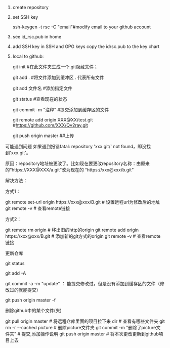 1. create repository

2. set SSH key
	
	ssh-keygen -t rsc -C "email"#modify email to your github account

3. see id\_rsc.pub	in home

4. add SSH key in SSH and GPG keys
	copy the idrsc.pub to the key chart

5. local to github:
	
	git init #在此文件夹生成一个.git隐藏文件；
	
	git add . #将文件添加到缓冲区 . 代表所有文件

	git add 文件名 #添加指定文件

	git status #查看现在的状态

	git commit -m "注释" #提交添加到缓存区的文件

	git remote add origin XXX@XX/test.git #https://github.com/XXX/Qv2ray.git

	git push origin master ##上传



可能遇到问题
如果遇到报错fatal: repository 'xxx.git/' not found，即没找到'xxx.git'。

原因：repository地址被更改了。比如现在要更改repository名称：由原来的“https://XXX@XXX/a.git”改为现在的 “https://xxx@xxx/b.git”

解决方法：

方式1：

git remote set-url origin https://xxx@xxx/B.git   # 设置远程url为修改后的地址
git remote -v    # 查看remote链接


方式2：

git remote rm origin # 移出旧的http的origin
git remote add origin https://xxx@xxx/B.git # 添加新的git方式的origin 
git remote -v    # 查看remote链接




更新仓库

git status

git add -A

git commit -a -m "update" ： 能提交修改过，但是没有添加到缓存区的文件（修改过的就能提交）

git push origin master -f


删除github中的某个文件(夹)

 git pull origin master  # 将远程仓库里面的项目拉下来
 dir  # 查看有哪些文件夹
 git rm -r --cached picture  # 删除picture文件夹
 git commit -m "删除了picture文件夹"  # 提交,添加操作说明
 git push origin master  # 将本次更改更新到github项目上去


